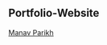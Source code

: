 ## Portfolio-Website

<a href="https://manavparikh01.github.io/Portfolio/" target="_blank">Manav Parikh</a>

